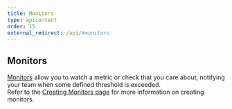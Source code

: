 ```yaml
---
title: Monitors
type: apicontent
order: 15
external_redirect: /api/#monitors
---
```

## Monitors

[Monitors](/monitors/) allow you to watch a metric or check that you care about, notifying your team when some defined threshold is exceeded.  
Refer to the [Creating Monitors page](/monitors/monitor_types) for more information on creating monitors.
